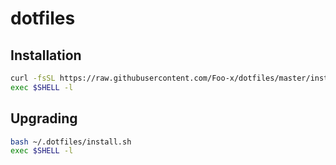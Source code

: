 # dotfiles

## Installation

```bash
curl -fsSL https://raw.githubusercontent.com/Foo-x/dotfiles/master/install.sh | bash
exec $SHELL -l
```


## Upgrading

```bash
bash ~/.dotfiles/install.sh
exec $SHELL -l
```
